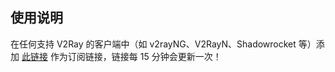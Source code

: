 <!-- USAGE -->
## 使用说明

在任何支持 V2Ray 的客户端中（如 v2rayNG、V2RayN、Shadowrocket 等）添加 [此链接](https://raw.githubusercontent.com/bin1site1/V2rayFree/refs/heads/main/config.txt) 作为订阅链接，链接每 15 分钟会更新一次！

